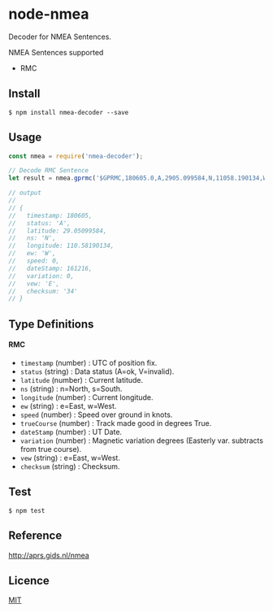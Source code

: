# node-nmea
Decoder for NMEA Sentences.

NMEA Sentences supported

* RMC

## Install 

```
$ npm install nmea-decoder --save
```

## Usage

```javascript
const nmea = require('nmea-decoder');

// Decode RMC Sentence
let result = nmea.gprmc('$GPRMC,180605.0,A,2905.099584,N,11058.190134,W,0.0,,161216,0.0,E,A*34');

// output
//
// {
//   timestamp: 180605,
//   status: 'A',
//   latitude: 29.05099584,
//   ns: 'N',
//   longitude: 110.58190134,
//   ew: 'W',
//   speed: 0,
//   dateStamp: 161216,
//   variation: 0,
//   vew: 'E',
//   checksum: '34'
// }
```

## Type Definitions

#### RMC

* `timestamp` (number) : UTC of position fix.
* `status` (string) : Data status (A=ok, V=invalid).
* `latitude` (number) : Current latitude.
* `ns` (string) : n=North, s=South.
* `longitude` (number) : Current longitude.
* `ew` (string) : e=East, w=West.
* `speed` (number) : Speed over ground in knots.
* `trueCourse` (number) : Track made good in degrees True.
* `dateStamp` (number) : UT Date.
* `variation` (number) : Magnetic variation degrees (Easterly var. subtracts from true course).
* `vew` (string) : e=East, w=West.
* `checksum` (string) : Checksum.

## Test

```
$ npm test
```

## Reference

http://aprs.gids.nl/nmea

## Licence

[MIT](LICENCE)

